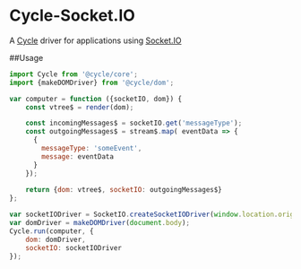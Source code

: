 # Cycle-Socket.IO

A [Cycle](https://github.com/staltz/cycle) driver for applications using [Socket.IO](http://socket.io/)

##Usage

``` javascript
import Cycle from '@cycle/core';
import {makeDOMDriver} from '@cycle/dom';

var computer = function ({socketIO, dom}) {
    const vtree$ = render(dom);

    const incomingMessages$ = socketIO.get('messageType');
    const outgoingMessages$ = stream$.map( eventData => {
      {
        messageType: 'someEvent',
        message: eventData
      }
    });
    
    return {dom: vtree$, socketIO: outgoingMessages$}
};

var socketIODriver = SocketIO.createSocketIODriver(window.location.origin);
var domDriver = makeDOMDriver(document.body);
Cycle.run(computer, {
    dom: domDriver,
    socketIO: socketIODriver
});
```